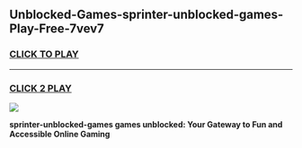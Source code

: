 
## Unblocked-Games-sprinter-unblocked-games-Play-Free-7vev7
<h3>
<a href="https://premium76.site?title=sprinter-unblocked-games&ref=18A">CLICK TO PLAY</a></h3>
<hr>

<h3>
<a href="https://premium76.site?title=sprinter-unblocked-games&ref=18A">CLICK 2 PLAY</a>
  
</h3>

<a href="https://premium76.site?title=sprinter-unblocked-games&ref=18A"><img src="https://clearcache.store/games.png"></a>


**sprinter-unblocked-games games unblocked: Your Gateway to Fun and Accessible Online Gaming**
